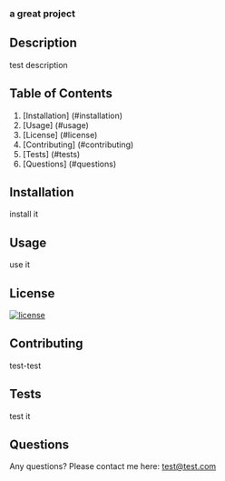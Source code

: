 ###  a great project

  ## Description
   test description

  ## Table of Contents
  1. [Installation] (#installation)
  2. [Usage] (#usage)
  3. [License] (#license)
  4. [Contributing] (#contributing)
  5. [Tests] (#tests)
  6. [Questions] (#questions)
 
  ## Installation
   install it

  ## Usage
   use it

  ## License
  [![license](https://img.shields.io/badge/license-undefined-blue)](https://shields.io)

  ## Contributing
   test-test

  ## Tests
   test it

  ## Questions
  Any questions? Please contact me here: test@test.com
